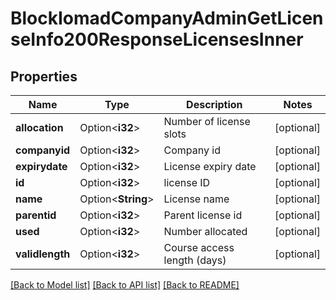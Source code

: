 # BlockIomadCompanyAdminGetLicenseInfo200ResponseLicensesInner

## Properties

Name | Type | Description | Notes
------------ | ------------- | ------------- | -------------
**allocation** | Option<**i32**> | Number of license slots | [optional]
**companyid** | Option<**i32**> | Company id | [optional]
**expirydate** | Option<**i32**> | License expiry date | [optional]
**id** | Option<**i32**> | license ID | [optional]
**name** | Option<**String**> | License name | [optional]
**parentid** | Option<**i32**> | Parent license id | [optional]
**used** | Option<**i32**> | Number allocated | [optional]
**validlength** | Option<**i32**> | Course access length (days) | [optional]

[[Back to Model list]](../README.md#documentation-for-models) [[Back to API list]](../README.md#documentation-for-api-endpoints) [[Back to README]](../README.md)


